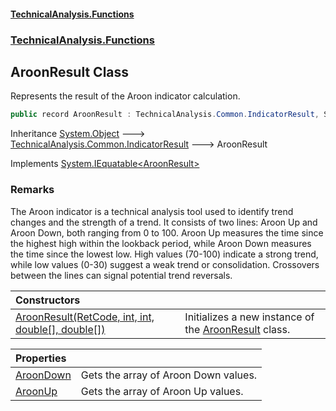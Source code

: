 #### [TechnicalAnalysis\.Functions](Atypical.TechnicalAnalysis.Functions.md 'Atypical\.TechnicalAnalysis\.Functions')
### [TechnicalAnalysis\.Functions](Atypical.TechnicalAnalysis.Functions.md#TechnicalAnalysis.Functions 'TechnicalAnalysis\.Functions')

## AroonResult Class

Represents the result of the Aroon indicator calculation\.

```csharp
public record AroonResult : TechnicalAnalysis.Common.IndicatorResult, System.IEquatable<TechnicalAnalysis.Functions.AroonResult>
```

Inheritance [System\.Object](https://docs.microsoft.com/en-us/dotnet/api/System.Object 'System\.Object') &#129106; [TechnicalAnalysis\.Common\.IndicatorResult](https://docs.microsoft.com/en-us/dotnet/api/TechnicalAnalysis.Common.IndicatorResult 'TechnicalAnalysis\.Common\.IndicatorResult') &#129106; AroonResult

Implements [System\.IEquatable&lt;](https://docs.microsoft.com/en-us/dotnet/api/System.IEquatable-1 'System\.IEquatable\`1')[AroonResult](AroonResult.md 'TechnicalAnalysis\.Functions\.AroonResult')[&gt;](https://docs.microsoft.com/en-us/dotnet/api/System.IEquatable-1 'System\.IEquatable\`1')

### Remarks
The Aroon indicator is a technical analysis tool used to identify trend changes and 
the strength of a trend\. It consists of two lines: Aroon Up and Aroon Down, both 
ranging from 0 to 100\. Aroon Up measures the time since the highest high within the 
lookback period, while Aroon Down measures the time since the lowest low\. High values 
\(70\-100\) indicate a strong trend, while low values \(0\-30\) suggest a weak trend or 
consolidation\. Crossovers between the lines can signal potential trend reversals\.

| Constructors | |
| :--- | :--- |
| [AroonResult\(RetCode, int, int, double\[\], double\[\]\)](AroonResult.AroonResult(RetCode,int,int,double[],double[]).md 'TechnicalAnalysis\.Functions\.AroonResult\.AroonResult\(TechnicalAnalysis\.Common\.RetCode, int, int, double\[\], double\[\]\)') | Initializes a new instance of the [AroonResult](AroonResult.md 'TechnicalAnalysis\.Functions\.AroonResult') class\. |

| Properties | |
| :--- | :--- |
| [AroonDown](AroonResult.AroonDown.md 'TechnicalAnalysis\.Functions\.AroonResult\.AroonDown') | Gets the array of Aroon Down values\. |
| [AroonUp](AroonResult.AroonUp.md 'TechnicalAnalysis\.Functions\.AroonResult\.AroonUp') | Gets the array of Aroon Up values\. |
